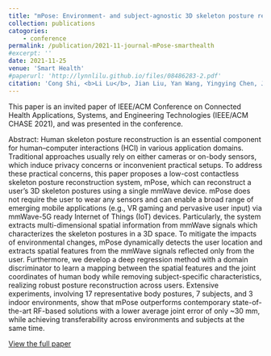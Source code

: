 ```yaml
---
title: "mPose: Environment- and subject-agnostic 3D skeleton posture reconstruction leveraging a single mmWave device"
collection: publications
catogories: 
    - conference
permalink: /publication/2021-11-journal-mPose-smarthealth
#excerpt: ''
date: 2021-11-25
venue: 'Smart Health'
#paperurl: 'http://lynnlilu.github.io/files/08486283-2.pdf'
citation: 'Cong Shi, <b>Li Lu</b>, Jian Liu, Yan Wang, Yingying Chen, Jiadi Yu. &quot;mPose: Environment- and subject-agnostic 3D skeleton posture reconstruction leveraging a single mmWave device.&quot; <i>Smart Health</i>. 2021. doi: 10.1016/j.smhl.2021.100228.'
---
```


This paper is an invited paper of IEEE/ACM Conference on Connected Health Applications, Systems, and Engineering Technologies (IEEE/ACM CHASE 2021), and was presented in the conference.

Abstract: Human skeleton posture reconstruction is an essential component for human–computer interactions (HCI) in various application domains. Traditional approaches usually rely on either cameras or on-body sensors, which induce privacy concerns or inconvenient practical setups. To address these practical concerns, this paper proposes a low-cost contactless skeleton posture reconstruction system, mPose, which can reconstruct a user’s 3D skeleton postures using a single mmWave device. mPose does not require the user to wear any sensors and can enable a broad range of emerging mobile applications (e.g., VR gaming and pervasive user input) via mmWave-5G ready Internet of Things (IoT) devices. Particularly, the system extracts multi-dimensional spatial information from mmWave signals which characterizes the skeleton postures in a 3D space. To mitigate the impacts of environmental changes, mPose dynamically detects the user location and extracts spatial features from the mmWave signals reflected only from the user. Furthermore, we develop a deep regression method with a domain discriminator to learn a mapping between the spatial features and the joint coordinates of human body while removing subject-specific characteristics, realizing robust posture reconstruction across users. Extensive experiments, involving 17 representative body postures, 7 subjects, and 3 indoor environments, show that mPose outperforms contemporary state-of-the-art RF-based solutions with a lower average joint error of only ~30 mm, while achieving transferability across environments and subjects at the same time.

[View the full paper](https://doi.org/10.1016/j.smhl.2021.100228)

